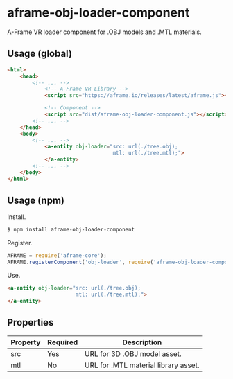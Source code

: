 # aframe-obj-loader-component

A-Frame VR loader component for .OBJ models and .MTL materials.

## Usage (global)

```html
<html>
	<head>
		<!-- ... -->
			<!-- A-Frame VR Library -->
			<script src="https://aframe.io/releases/latest/aframe.js"></script>

			<!-- Component -->
			<script src="dist/aframe-obj-loader-component.js"></script>
		<!-- ... -->
	</head>
	<body>
		<!-- ... -->
			<a-entity obj-loader="src: url(./tree.obj);
			                      mtl: url(./tree.mtl);">
			</a-entity>
		<!-- ... -->
	</body>
</html>
```

## Usage (npm)

Install.

```bash
$ npm install aframe-obj-loader-component
```

Register.

```js
AFRAME = require('aframe-core');
AFRAME.registerComponent('obj-loader', require('aframe-obj-loader-component'));
```

Use.

```html
<a-entity obj-loader="src: url(./tree.obj);
                      mtl: url(./tree.mtl);">
</a-entity>
```

## Properties

Property | Required | Description
---------|----------|------------
src      | Yes      | URL for 3D .OBJ model asset.
mtl      | No       | URL for .MTL material library asset.
